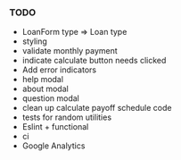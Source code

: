 ### TODO
* LoanForm type => Loan type
* styling
* validate monthly payment
* indicate calculate button needs clicked
* Add error indicators
* help modal
* about modal
* question modal
* clean up calculate payoff schedule code
* tests for random utilities
* Eslint + functional
* ci
* Google Analytics